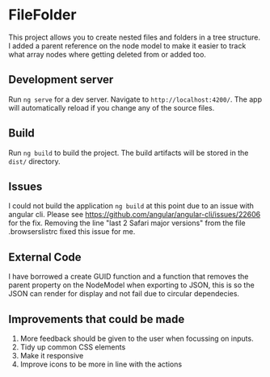 # FileFolder

This project allows you to create nested files and folders in a tree structure. I added a parent reference on the node model to make it easier to track what array nodes where getting deleted from or added too. 

## Development server

Run `ng serve` for a dev server. Navigate to `http://localhost:4200/`. The app will automatically reload if you change any of the source files.

## Build

Run `ng build` to build the project. The build artifacts will be stored in the `dist/` directory.

## Issues

I could not build the application `ng build` at this point due to an issue with angular cli. Please see https://github.com/angular/angular-cli/issues/22606 for the fix. Removing the line "last 2 Safari major versions" from the file .browserslistrc fixed this issue for me.

## External Code

I have borrowed a create GUID function and a function that removes the parent property on the NodeModel when exporting to JSON, this is so the JSON can render for display and not fail due to circular dependecies.

## Improvements that could be made

1. More feedback should be given to the user when focussing on inputs.
1. Tidy up common CSS elements
1. Make it responsive
1. Improve icons to be more in line with the actions